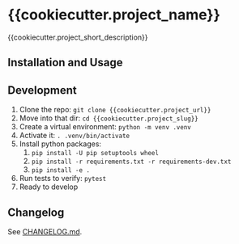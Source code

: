 # {{cookiecutter.project_name}}

{{cookiecutter.project_short_description}}


## Installation and Usage


## Development

1.  Clone the repo: `git clone {{cookiecutter.project_url}}`
2.  Move into that dir: `cd {{cookiecutter.project_slug}}`
3.  Create a virtual environment: `python -m venv .venv`
4.  Activate it: `. .venv/bin/activate`
5.  Install python packages:
    1.  `pip install -U pip setuptools wheel`
    2.  `pip install -r requirements.txt -r requirements-dev.txt`
    3.  `pip install -e .`
6.  Run tests to verify: `pytest`
7.  Ready to develop


## Changelog

See [CHANGELOG.md](.\CHANGELOG.md).
